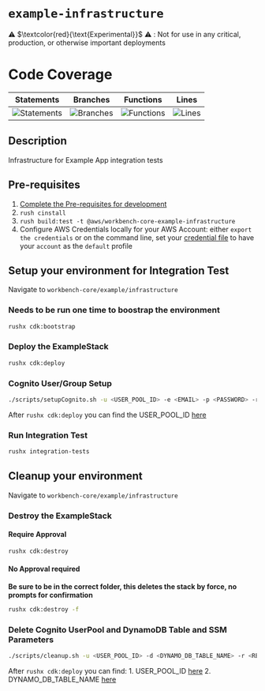 # `example-infrastructure`

⚠️ $\textcolor{red}{\text{Experimental}}$ ⚠️ : Not for use in any critical, production, or otherwise important deployments

# Code Coverage
| Statements                  | Branches                | Functions                 | Lines             |
| --------------------------- | ----------------------- | ------------------------- | ----------------- |
| ![Statements](https://img.shields.io/badge/statements-100%25-brightgreen.svg?style=flat) | ![Branches](https://img.shields.io/badge/branches-100%25-brightgreen.svg?style=flat) | ![Functions](https://img.shields.io/badge/functions-100%25-brightgreen.svg?style=flat) | ![Lines](https://img.shields.io/badge/lines-100%25-brightgreen.svg?style=flat) |

 ## Description

 Infrastructure for Example App integration tests

 ## Pre-requisites
 1. [Complete the Pre-requisites for development](./../../../DEVELOPMENT.md/#prerequisites-for-development)
 2. `rush cinstall`
 3. `rush build:test -t @aws/workbench-core-example-infrastructure`
 4. Configure AWS Credentials locally for your AWS Account: either `export the credentials` or on the command line, set your [credential file](https://docs.aws.amazon.com/cli/latest/userguide/cli-configure-profiles.html) to have your `account` as the `default` profile

 ## Setup your environment for Integration Test
 Navigate to `workbench-core/example/infrastructure`

 ### Needs to be run one time to boostrap the environment
```bash
rushx cdk:bootstrap
```

### Deploy the ExampleStack
```bash
rushx cdk:deploy
```

### Cognito User/Group Setup
```bash
./scripts/setupCognito.sh -u <USER_POOL_ID> -e <EMAIL> -p <PASSWORD> -r <REGION> -c
```
After `rushx cdk:deploy` you can find the USER_POOL_ID [here](./src/config/testEnv.json#L13) 

### Run Integration Test
```bash
rushx integration-tests
```

## Cleanup your environment
Navigate to `workbench-core/example/infrastructure`

### Destroy the ExampleStack
#### Require Approval
```bash
rushx cdk:destroy
```
#### No Approval required

**Be sure to be in the correct folder, this deletes the stack by force, no prompts for confirmation**
```bash
rushx cdk:destroy -f
```

### Delete Cognito UserPool and DynamoDB Table and SSM Parameters
```bash
./scripts/cleanup.sh -u <USER_POOL_ID> -d <DYNAMO_DB_TABLE_NAME> -r <REGION> -p -c
```
After `rushx cdk:deploy` you can find:
    1. USER_POOL_ID [here](./src/config/testEnv.json#L13)
    2. DYNAMO_DB_TABLE_NAME [here](./src/config/testEnv.jsonL12)